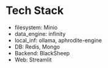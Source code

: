 # Tech Stack

- filesystem: Minio
- data_engine: infinity
- local_inf: ollama, aphrodite-engine
- DB: Redis, Mongo
- Backend: BlackSheep
- Web: Streamlit